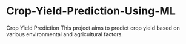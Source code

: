 # Crop-Yield-Prediction-Using-ML
Crop Yield Prediction This project aims to predict crop yield based on various environmental and agricultural factors.
